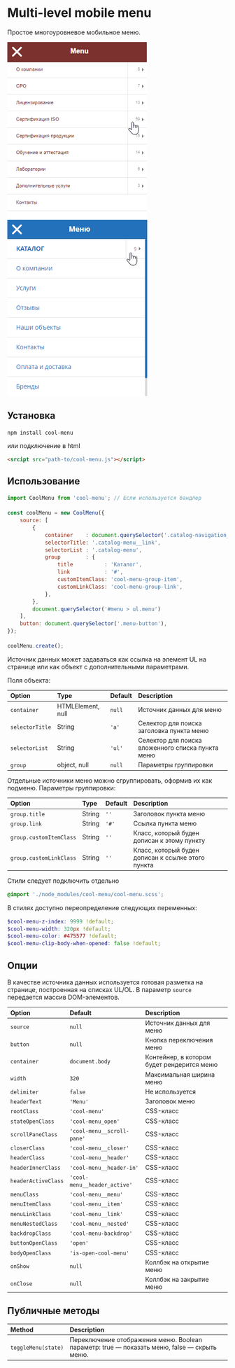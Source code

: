 # Multi-level mobile menu 

Простое многоуровневое мобильное меню.

![Скриншот](screen.png)
![Скриншот2](screen2.png)

## Установка

```
npm install cool-menu
```

или подключение в html

```html
<srcipt src="path-to/cool-menu.js"></script>
```

## Использование

```javascript
import CoolMenu from 'cool-menu'; // Если используется бандлер

const coolMenu = new CoolMenu({
    source: [
        {
            container    : document.querySelector('.catalog-navigation__dropdown > ul'),
            selectorTitle: '.catalog-menu__link',
            selectorList : '.catalog-menu',
            group        : {
                title          : 'Каталог',
                link           : '#',
                customItemClass: 'cool-menu-group-item',
                customLinkClass: 'cool-menu-group-link',
            },
        },
        document.querySelector('#menu > ul.menu')
    ],
    button: document.querySelector('.menu-button'),
});

coolMenu.create();
``` 

Источник данных может задаваться как ссылка на элемент UL на странице или как объект с дополнительными параметрами.

Поля объекта:

| Option | Type | Default | Description
|:---|:---|:---|:---|
| `container` | HTMLElement, null | `null` | Источник данных для меню
| `selectorTitle` | String | `'a'` | Селектор для поиска заголовка пункта меню
| `selectorList` | String | `'ul'` | Селектор для поиска вложенного списка пункта меню
| `group` | object, null| `null` | Параметры группировки

Отдельные источники меню можно сгруппировать, оформив их как подменю. Параметры группировки:

| Option | Type | Default | Description
|:---|:---|:---|:---|
| `group.title` | String | `''` | Заголовок пункта меню
| `group.link` | String | `'#'` | Ссылка пункта меню
| `group.customItemClass` | String | `''` | Класс, который буден дописан к этому пункту
| `group.customLinkClass` | String | `''` | Класс, который буден дописан к ссылке этого пункта

Стили следует подключить отдельно

```scss
@import './node_modules/cool-menu/cool-menu.scss';
```

В стилях доступно переопределение следующих переменных:

```scss
$cool-menu-z-index: 9999 !default;
$cool-menu-width: 320px !default;
$cool-menu-color: #475577 !default;
$cool-menu-clip-body-when-opened: false !default;
```

## Опции

В качестве источника данных используется готовая разметка на странице, построенная на списках UL/OL. В параметр `source` передается массив DOM-элементов.

| Option | Default | Description
|:---|:---|:---|
| `source` | `null` | Источник данных для меню
| `button` | `null` | Кнопка переключения меню
| `container` | `document.body` | Контейнер, в котором будет рендерится меню
| `width` | `320` | Максимальная ширина меню
| `delimiter` | `false` | Не используется
| `headerText` | `'Menu'` | Заголовок меню
| `rootClass` | `'cool-menu'` | CSS-класс
| `stateOpenClass` | `'cool-menu_open'` | CSS-класс
| `scrollPaneClass` | `'cool-menu__scroll-pane'` | CSS-класс
| `closerClass` | `'cool-menu__closer'` | CSS-класс
| `headerClass` | `'cool-menu__header'` | CSS-класс
| `headerInnerClass` | `'cool-menu__header-in'` | CSS-класс
| `headerActiveClass` | `'cool-menu__header_active'` | CSS-класс
| `menuClass` | `'cool-menu__menu'` | CSS-класс
| `menuItemClass` | `'cool-menu__item'` | CSS-класс
| `menuLinkClass` | `'cool-menu__link'` | CSS-класс
| `menuNestedClass` | `'cool-menu__nested'` | CSS-класс
| `backdropClass` | `'cool-menu-backdrop'` | CSS-класс
| `buttonOpenClass` | `'open'` | CSS-класс
| `bodyOpenClass` | `'is-open-cool-menu'` | CSS-класс
| `onShow` | `null` | Коллбэк на открытие меню
| `onClose` | `null` | Коллбэк на закрытие меню

## Публичные методы

| Method | Description
|:---|:---|
| `toggleMenu(state)` | Переключение отображения меню. Boolean параметр: true — показать меню, false — скрыть меню.
